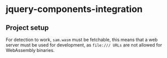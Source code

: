 # jquery-components-integration

## Project setup

For detection to work, `sam.wasm` must be fetchable, this means that a web server must be used for development, as `file:/// URLs` are not allowed for WebAssembly binaries.